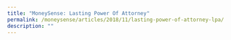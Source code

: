 ```yaml
---
title: "MoneySense: Lasting Power Of Attorney"
permalink: /moneysense/articles/2018/11/lasting-power-of-attorney-lpa/
description: ""
---
```

